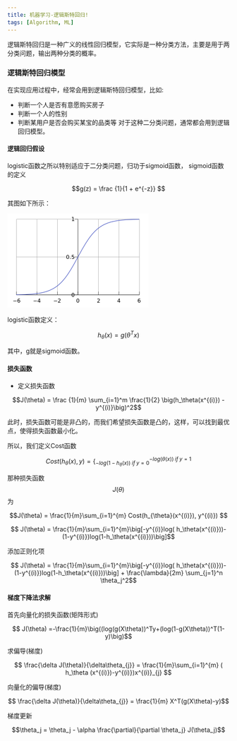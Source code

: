 ```yaml
---
title: 机器学习-逻辑斯特回归!
tags: [Algorithm, ML]
---
```


逻辑斯特回归是一种广义的线性回归模型，它实际是一种分类方法，主要是用于两分类问题，输出两种分类的概率。
<!--more-->

### 逻辑斯特回归模型

在实现应用过程中，经常会用到逻辑斯特回归模型，比如:

* 判断一个人是否有意愿购买房子
* 判断一个人的性别
* 判断某用户是否会购买某宝的品类等
对于这种二分类问题，通常都会用到逻辑回归模型。

#### 逻辑回归假设

logistic函数之所以特别适应于二分类问题，归功于sigmoid函数， sigmoid函数的定义

$$g(z) = \frac {1}{1 + e^{-z}} $$

其图如下所示：

![sigmoid](/img/assets/ML/sigmoid.png)

logistic函数定义：

$$ h_\theta(x) = g(\theta^T x) $$

其中，g就是sigmoid函数。

#### 损失函数

* 定义损失函数

$$J(\theta) = \frac {1}{m} \sum_{i=1}^m \frac{1}{2} \big(h_\theta(x^{(i)}) - y^{(i)}\big)^2$$

此时，损失函数可能是非凸的，而我们希望损失函数是凸的，这样，可以找到最优点，使得损失函数最小化。

所以，我们定义Cost函数

$$Cost(h_{\theta}(x), y) = \big\{  _{-log(1-h_\theta(x)) \; if \; y= 0}^{-log(\theta(x)) \; if \;y=1 }$$

那种损失函数$$J(\theta)$$为

$$J(\theta) = \frac{1}{m}\sum_{i=1}^{m} Cost(h_{\theta}(x^{(i)}), y^{(i)})  $$

$$ J(\theta) = \frac{1}{m}\sum_{i=1}^{m}\big[-y^{(i)}log( h_\theta(x^{(i)}))-(1-y^{(i)})log(1-h_\theta(x^{(i)}))\big]$$

添加正则化项

$$ J(\theta) = \frac{1}{m}\sum_{i=1}^{m}\big[-y^{(i)}log( h_\theta(x^{(i)}))-(1-y^{(i)})log(1-h_\theta(x^{(i)}))\big] + \frac{\lambda}{2m} \sum_{j=1}^n \theta_j^2$$


#### 梯度下降法求解

首先向量化的损失函数(矩阵形式)

$$ J(\theta) =-\frac{1}{m}\big((log(g(X\theta))^Ty+(log(1-g(X\theta))^T(1-y)\big)$$

求偏导(梯度)

$$ \frac{\delta J(\theta)}{\delta\theta_{j}} = \frac{1}{m}\sum_{i=1}^{m} ( h_\theta (x^{(i)})-y^{(i)})x^{(i)}_{j} $$

向量化的偏导(梯度)

$$ \frac{\delta J(\theta)}{\delta\theta_{j}} = \frac{1}{m} X^T(g(X\theta)-y)$$

梯度更新

$$\theta_j = \theta_j - \alpha \frac{\partial}{\partial \theta_j} J(\theta_j)$$


